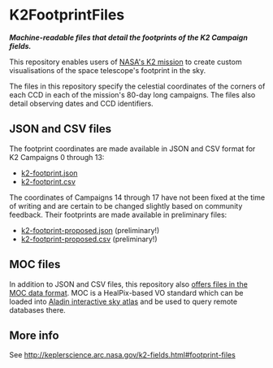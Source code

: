 # K2FootprintFiles

***Machine-readable files that detail the footprints of the K2 Campaign fields.***

This repository enables users of [NASA's K2 mission](http://keplerscience.arc.nasa.gov)
to create custom visualisations of the space telescope's footprint in the sky.

The files in this repository specify the celestial coordinates of the corners of each CCD
in each of the mission's 80-day long campaigns. 
The files also detail observing dates and CCD identifiers.

## JSON and CSV files

The footprint coordinates are made available in JSON and CSV format
for K2 Campaigns 0 through 13:
 * [k2-footprint.json](https://github.com/KeplerGO/K2FootprintFiles/raw/master/k2-footprint.json)
 * [k2-footprint.csv](https://github.com/KeplerGO/K2FootprintFiles/raw/master/k2-footprint.csv)

The coordinates of Campaigns 14 through 17 have not been fixed at the time of writing
and are certain to be changed slightly based on community feedback.
Their footprints are made available in preliminary files:
 * [k2-footprint-proposed.json](https://github.com/KeplerGO/K2FootprintFiles/raw/master/k2-footprint-proposed.json) (preliminary!)
 * [k2-footprint-proposed.csv](https://github.com/KeplerGO/K2FootprintFiles/raw/master/k2-footprint-proposed.csv) (preliminary!)

## MOC files

In addition to JSON and CSV files,
this repository also [offers files in the MOC data format](https://github.com/KeplerGO/K2FootprintFiles/tree/master/moc-files).
MOC is a HealPix-based VO standard which can be loaded into [Aladin interactive sky atlas](http://aladin.u-strasbg.fr)
and be used to query remote databases there.

## More info

See http://keplerscience.arc.nasa.gov/k2-fields.html#footprint-files

